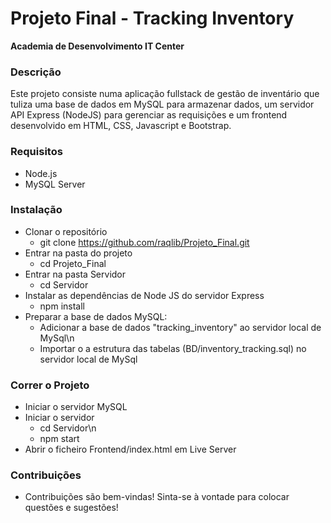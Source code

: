 # Projeto Final - Tracking Inventory
<b>Academia de Desenvolvimento IT Center</b>

### Descrição
Este projeto consiste numa aplicação fullstack de gestão de inventário que tuliza uma base de dados em MySQL para armazenar dados, um servidor API Express (NodeJS) para gerenciar as requisições e um frontend desenvolvido em HTML, CSS, Javascript e Bootstrap.

### Requisitos
- Node.js
- MySQL Server

### Instalação
- Clonar o repositório
    - git clone https://github.com/raqlib/Projeto_Final.git
- Entrar na pasta do projeto
    - cd Projeto_Final
- Entrar na pasta Servidor
    - cd Servidor
- Instalar as dependências de Node JS do servidor Express
    - npm install
- Preparar a base de dados MySQL:
    - Adicionar a base de dados "tracking_inventory" ao servidor local de MySql\n
    - Importar o a estrutura das tabelas (BD/inventory_tracking.sql) no servidor local de MySql

### Correr o Projeto
- Iniciar o servidor MySQL
- Iniciar o servidor
    - cd Servidor\n
    - npm start
- Abrir o ficheiro Frontend/index.html em Live Server

### Contribuições
- Contribuições são bem-vindas! Sinta-se à vontade para colocar questões e sugestões!
